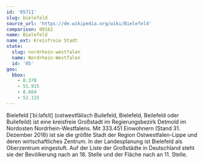 ```yaml
---
id: '05711'
slug: bielefeld
source_url: 'https://de.wikipedia.org/wiki/Bielefeld'
comparison: 09162
name: Bielefeld
name_ext: Kreisfreie Stadt
state:
  slug: nordrhein-westfalen
  name: Nordrhein-Westfalen
  id: '05'
geo:
  bbox:
    - 8.378
    - 51.915
    - 8.664
    - 52.115
---
```


Bielefeld [ˈbiːləfɛlt] (ostwestfälisch Builefeld, Bielefeld, Beilefeld oder Builefeild) ist eine kreisfreie Großstadt im Regierungsbezirk Detmold im Nordosten Nordrhein-Westfalens. Mit 333.451 Einwohnern (Stand 31. Dezember 2016) ist sie die größte Stadt der Region Ostwestfalen-Lippe und deren wirtschaftliches Zentrum. In der Landesplanung ist Bielefeld als Oberzentrum eingestuft. Auf der Liste der Großstädte in Deutschland steht sie der Bevölkerung nach an 18. Stelle und der Fläche nach an 11. Stelle.
